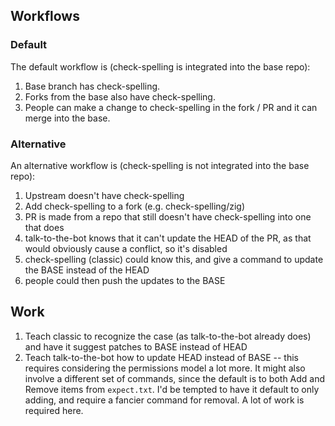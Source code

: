 ## Workflows

### Default

The default workflow is (check-spelling is integrated into the base repo):

1. Base branch has check-spelling.
2. Forks from the base also have check-spelling.
3. People can make a change to check-spelling in the fork / PR and it can merge into the base.

### Alternative

An alternative workflow is (check-spelling is not integrated into the base repo):

1. Upstream doesn't have check-spelling
2. Add check-spelling to a fork (e.g. check-spelling/zig)
3. PR is made from a repo that still doesn't have check-spelling into one that does
4. talk-to-the-bot knows that it can't update the HEAD of the PR, as that would obviously cause a conflict, so it's disabled
5. check-spelling (classic) could know this, and give a command to update the BASE instead of the HEAD
6. people could then push the updates to the BASE

## Work

1. Teach classic to recognize the case (as talk-to-the-bot already does) and have it suggest patches to BASE instead of HEAD
2. Teach talk-to-the-bot how to update HEAD instead of BASE -- this requires considering the permissions model a lot more. It might also involve a different set of commands, since the default is to both Add and Remove items from `expect.txt`. I'd be tempted to have it default to only adding, and require a fancier command for removal. A lot of work is required here.
